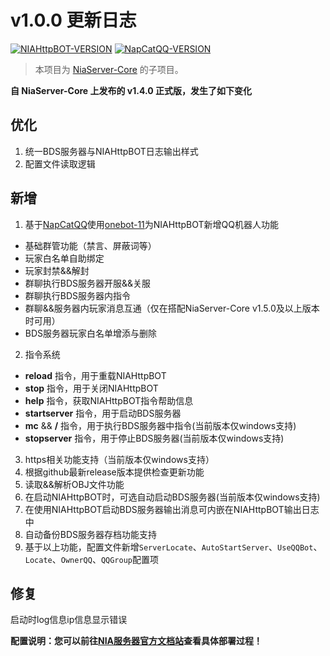 # v1.0.0 更新日志

[![NIAHttpBOT-VERSION](https://img.shields.io/badge/NIAHttpBOT-v1.0.0-blue?style=for-the-badge&logo=appveyor)](https://github.com/Nia-Server/NIAHttpBOT/) [![NapCatQQ-VERSION](https://img.shields.io/badge/NapCatQQ-v4.3.3-green?style=for-the-badge&logo=appveyor)](https://github.com/NapNeko/NapCatQQ/releases/tag/v4.3.3)

> 本项目为 [NiaServer-Core](https://github.com/Nia-Server/NiaServer-Core) 的子项目。

**自 NiaServer-Core 上发布的 v1.4.0 正式版，发生了如下变化**


## 优化

1. 统一BDS服务器与NIAHttpBOT日志输出样式
2. 配置文件读取逻辑

## 新增

1. 基于[NapCatQQ](https://napneko.icu/)使用[onebot-11](https://github.com/botuniverse/onebot-11/)为NIAHttpBOT新增QQ机器人功能
- 基础群管功能（禁言、屏蔽词等）
- 玩家白名单自助绑定
- 玩家封禁&&解封
- 群聊执行BDS服务器开服&&关服
- 群聊执行BDS服务器内指令
- 群聊&&服务器内玩家消息互通（仅在搭配NiaServer-Core v1.5.0及以上版本时可用）
- BDS服务器玩家白名单增添与删除
2. 指令系统
- **reload** 指令，用于重载NIAHttpBOT
- **stop** 指令，用于关闭NIAHttpBOT
- **help** 指令，获取NIAHttpBOT指令帮助信息
- **startserver** 指令，用于启动BDS服务器
- **mc** && **/** 指令，用于执行BDS服务器中指令(当前版本仅windows支持)
- **stopserver** 指令，用于停止BDS服务器(当前版本仅windows支持)
3. https相关功能支持（当前版本仅windows支持）
4. 根据github最新release版本提供检查更新功能
5. 读取&&解析OBJ文件功能
6. 在启动NIAHttpBOT时，可选自动启动BDS服务器(当前版本仅windows支持)
7. 在使用NIAHttpBOT启动BDS服务器输出消息可内嵌在NIAHttpBOT输出日志中
8. 自动备份BDS服务器存档功能支持
9. 基于以上功能，配置文件新增`ServerLocate`、`AutoStartServer`、`UseQQBot`、`Locate`、`OwnerQQ`、`QQGroup`配置项

## 修复

启动时log信息ip信息显示错误


**配置说明：您可以前往[NIA服务器官方文档站](https://docs.mcnia.com/dev/Http-Bot.html)查看具体部署过程！**